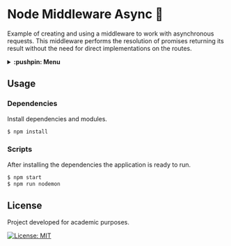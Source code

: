 # Node Middleware Async :bug:

Example of creating and using a middleware to work with asynchronous requests. This middleware performs the resolution of promises returning its result without the need for direct implementations on the routes.

<details>
  <summary>
    <strong>:pushpin: Menu</strong>
  </summary>
  <br>
  
> - [_**Usage**_](#usage)
>   - [_Dependencies_](#dependencies)
>   - [_Scripts_](#scripts)
> - [_**License**_](#license)
  
</details>

## Usage
### Dependencies

Install dependencies and modules.

```bash
$ npm install
```

### Scripts

After installing the dependencies the application is ready to run.

```bash
$ npm start
$ npm run nodemon
```

## License

Project developed for academic purposes.

[![License: MIT](https://img.shields.io/github/license/guiigos/node-express-async?style=flat-square)](./LICENSE)
